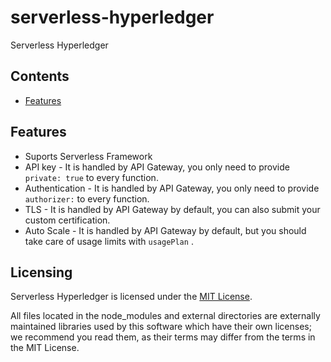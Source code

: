 # serverless-hyperledger
Serverless Hyperledger

## Contents

* [Features](#features)

## <a name="features"></a>Features

* Suports Serverless Framework
* API key - It is handled by API Gateway, you only need to provide `private: true` to every function.
* Authentication - It is handled by API Gateway, you only need to provide `authorizer:` to every function.
* TLS - It is handled by API Gateway by default, you can also submit your custom certification.
* Auto Scale - It is handled by API Gateway by default, but you should take care of usage limits with `usagePlan` .


## <a name="licensing"></a>Licensing

Serverless Hyperledger is licensed under the [MIT License](./LICENSE.txt).

All files located in the node_modules and external directories are externally maintained libraries used by this software which have their own licenses; we recommend you read them, as their terms may differ from the terms in the MIT License.

